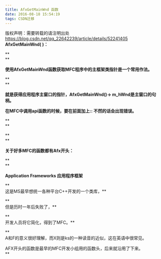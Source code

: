 ```yaml
---
title: AfxGetMainWnd 函数
date: 2016-08-18 15:54:19
tags: CSDN迁移
---
```

 版权声明：需要转载的请注明出处 https://blog.csdn.net/qq_22642239/article/details/52241405   
   **AfxGetMainWnd( )：**

 **  
**

 **使用AfxGetMainWnd函数获取MFC程序中的主框架类指针是一个常用作法。**

 **  
**

 **就是获得应用程序主窗口的指针，AfxGetMainWnd()-> m_hWnd是主窗口的句柄。**

 **在MFC中调用api函数的时候，要在前面加上:: 不然的话会出现错误。**

 **  
**

 **  
**

 **关于好多MFC的函数都有Afx开头：**

 **  
**

 **Application Frameworks 应用程序框架**

 **  
 这是MS最早想统一各种平台C++开发的一个类库，**

 **  
 但是历时一年后失败了，**

 **  
 开发人员将它简化，得到了MFC。**

 **  
 A和F的意义很好理解，而X则是ks的一种读音的近似，这在英语中很常见。  
  
  
 AFX开头的函数是最早的MFC开发小组用的函数头，后来就沿用了下来。  
**

   
 